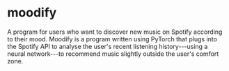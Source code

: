 # moodify
A program for users who want to discover new music on Spotify according to their mood. Moodify is a program written using PyTorch that plugs into the Spotify API to analyse the user's recent listening history---using a neural network---to recommend music slightly outside the user's comfort zone.
